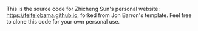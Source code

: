 This is the source code for Zhicheng Sun's personal website: https://feifeiobama.github.io,
forked from Jon Barron's template. Feel free to clone this code for your own personal use.
